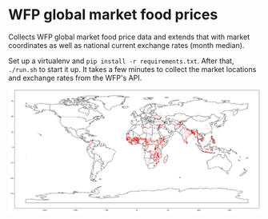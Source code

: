 # WFP global market food prices

Collects WFP global market food price data and extends that with market coordinates as well as national current exchange rates (month median).

Set up a virtualenv and `pip install -r requirements.txt`. After that, `./run.sh` to start it up. It takes a few minutes to collect the market locations and exchange rates from the WFP's API.

![market_locations](https://github.com/rbjansen/wfp_global_marketprices/blob/main/markets.png)
